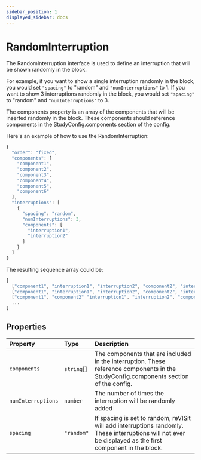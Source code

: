 ```yaml
---
sidebar_position: 1
displayed_sidebar: docs
---
```


# RandomInterruption

The RandomInterruption interface is used to define an interruption that will be shown randomly in the block.

For example, if you want to show a single interruption randomly in the block, you would set `"spacing"` to "random" and `"numInterruptions"` to 1. If you want to show 3 interruptions randomly in the block, you would set `"spacing"` to "random" and `"numInterruptions"` to 3.

The components property is an array of the components that will be inserted randomly in the block. These components should reference components in the StudyConfig.components section of the config.

Here's an example of how to use the RandomInterruption:

```js
{
  "order": "fixed",
  "components": [
    "component1",
    "component2",
    "component3",
    "component4",
    "component5",
    "component6"
  ],
  "interruptions": [
    {
      "spacing": "random",
      "numInterruptions": 3,
      "components": [
        "interruption1",
        "interruption2"
      ]
    }
  ]
}
```

The resulting sequence array could be:

```js
[
  ["component1", "interruption1", "interruption2", "component2", "interruption1", "interruption2", "component3", "component4", "component5", "interruption1", "interruption2", "component6],
  ["component1", "interruption1", "interruption2", "component2", "interruption1", "interruption2", "component3", "component4", "interruption1", "interruption2", "component5", "component6],
  ["component1", "component2" "interruption1", "interruption2", "component3", "interruption1", "interruption2", "component4", "component5", "interruption1", "interruption2", "component6],
  ...
]
```

## Properties

| Property | Type | Description |
| :------ | :------ | :------ |
| `components` | `string`[] | The components that are included in the interruption. These reference components in the StudyConfig.components section of the config. |
| `numInterruptions` | `number` | The number of times the interruption will be randomly added |
| `spacing` | `"random"` | If spacing is set to random, reVISit will add interruptions randomly. These interruptions will not ever be displayed as the first component in the block. |

